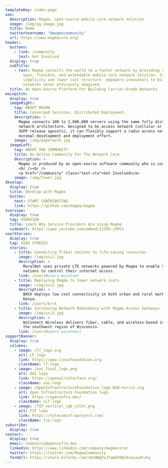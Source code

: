 ```yaml
---
templateKey: index-page
seo:
  description: Magma, open-source mobile core network solution
  image: /img/og-image.jpg
  title: Home
  twitterUsername: "@magmacommunity"
  url: https://www.magmacore.org/
header:
  buttons:
    - link: /community
      text: Get Involved
  display: true
  subTitle:
    - text: Magma connects the world to a faster network by providing operators an
        open, flexible, and extendable mobile core network solution. Its
        simplicity and lower cost structure  empowers innovators to build mobile
        networks never previously imagined.
  title: An Open-Source Platform For Building Carrier-Grade Networks
mainpitch:
  display: true
  imageRight:
    tag: ABOUT MAGMA
    title: Converged Services. Distributed Deployment.
    description: >
      Magma connects 100 to 1,000,000 servers using the same fully distributed
      network architecture. Designed to be access network (cellular or wifi) and
      3GPP release agnostic, it can flexibly support a radio access network with
      minimal development and deployment effort.
    image: /img/paperwork.jpg
  imageLeft:
    tag: ABOUT THE COMMUNITY
    title: An Active Community For The Network Core
    description: >
      Magma is produced by an open-source software community who is user-driven  with a welcoming, respectful culture. We invite you to try out Magma, provide your feedback and get involved in contributing to the code.
      <br /><br />
      <a href="/community" class="text-cta">Get Involved</a>
    image: /img/tower.jpg
develop:
  display: true
  title: Develop with Magma
  button:
    text: START CONTRIBUTING
    link: https://github.com/magma/magma
overview:
  display: true
  tag: OVERVIEW
  title: Learn Why Service Providers Are Using Magma
  videoUrl: https://www.youtube.com/embed/1JZOh-jSMls
userStories:
  display: true
  tag: USER STORIES
  stories:
    - title: Connecting Tribal nations to life-saving resources
      image: /img/usi1.jpg
      description: >
        MuralNet uses private LTE networks powered by Magma to enable tribal
        nations to control their internet access.
      link: /users#users-muralnet
    - title: Deploying Magma to lower network costs
      image: /img/usi2.jpg
      description: >
        BRCK deploys low cost connectivity in both urban and rural markets in
        Kenya.
      link: /users/brck
    - title: Increasing Network Redundancy with Magma Access Gateways
      image: /img/usi3.jpg
      description: >
        WiConnect Wireless delivers fiber, cable, and wireless-based internet in
        the southwest region of Wisconsin.
      link: /users#users-wiconnect
supportBanner:
  display: true
  columns:
    - image: /lf_logo.svg
      alt: LF logo
      link: https://www.linuxfoundation.org
      className: lf-logo
    - image: /oai_final_logo.png
      alt: OAI logo
      link: https://openairinterface.org/
      className: oai-logo
    - image: /OpenInfrastructureFoundation-logo-RGB-horiz2.svg
      alt: Open Infrastructure Foundation logo
      link: https://openinfra.dev/
      className: oif-logo
    - image: /TIP_vertical_rgb_color.png
      alt: TIP logo
      link: https://telecominfraproject.com/
      className: tip-logo
subscribe:
  display: true
contact:
  display: true
  email: community@openinfra.dev
  linkedin: https://www.linkedin.com/company/magmacore/
  twitter: https://twitter.com/MagmaCommunity
  formUrl: https://share.hsforms.com/16nQWgToJTqmGX9bC8swiyw4tvhy
---
```


